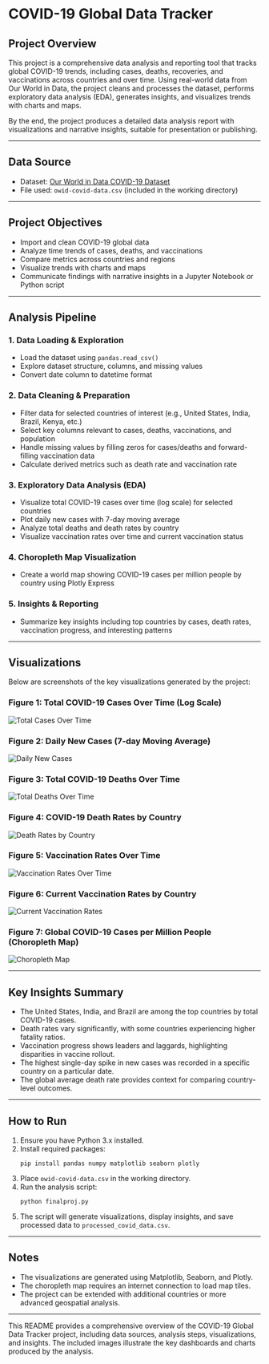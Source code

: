 # COVID-19 Global Data Tracker

## Project Overview

This project is a comprehensive data analysis and reporting tool that tracks global COVID-19 trends, including cases, deaths, recoveries, and vaccinations across countries and over time. Using real-world data from Our World in Data, the project cleans and processes the dataset, performs exploratory data analysis (EDA), generates insights, and visualizes trends with charts and maps.

By the end, the project produces a detailed data analysis report with visualizations and narrative insights, suitable for presentation or publishing.

---

## Data Source

- Dataset: [Our World in Data COVID-19 Dataset](https://github.com/owid/covid-19-data/tree/master/public/data)
- File used: `owid-covid-data.csv` (included in the working directory)

---

## Project Objectives

- Import and clean COVID-19 global data
- Analyze time trends of cases, deaths, and vaccinations
- Compare metrics across countries and regions
- Visualize trends with charts and maps
- Communicate findings with narrative insights in a Jupyter Notebook or Python script

---

## Analysis Pipeline

### 1. Data Loading & Exploration

- Load the dataset using `pandas.read_csv()`
- Explore dataset structure, columns, and missing values
- Convert date column to datetime format

### 2. Data Cleaning & Preparation

- Filter data for selected countries of interest (e.g., United States, India, Brazil, Kenya, etc.)
- Select key columns relevant to cases, deaths, vaccinations, and population
- Handle missing values by filling zeros for cases/deaths and forward-filling vaccination data
- Calculate derived metrics such as death rate and vaccination rate

### 3. Exploratory Data Analysis (EDA)

- Visualize total COVID-19 cases over time (log scale) for selected countries
- Plot daily new cases with 7-day moving average
- Analyze total deaths and death rates by country
- Visualize vaccination rates over time and current vaccination status

### 4. Choropleth Map Visualization

- Create a world map showing COVID-19 cases per million people by country using Plotly Express

### 5. Insights & Reporting

- Summarize key insights including top countries by cases, death rates, vaccination progress, and interesting patterns

---

## Visualizations

Below are screenshots of the key visualizations generated by the project:

### Figure 1: Total COVID-19 Cases Over Time (Log Scale)
![Total Cases Over Time](fig1.png)

### Figure 2: Daily New Cases (7-day Moving Average)
![Daily New Cases](fig2.png)

### Figure 3: Total COVID-19 Deaths Over Time
![Total Deaths Over Time](fig3.png)

### Figure 4: COVID-19 Death Rates by Country
![Death Rates by Country](fig4.png)

### Figure 5: Vaccination Rates Over Time
![Vaccination Rates Over Time](fig5.png)

### Figure 6: Current Vaccination Rates by Country
![Current Vaccination Rates](fig6.png)

### Figure 7: Global COVID-19 Cases per Million People (Choropleth Map)
![Choropleth Map](fig7.png)

---

## Key Insights Summary

- The United States, India, and Brazil are among the top countries by total COVID-19 cases.
- Death rates vary significantly, with some countries experiencing higher fatality ratios.
- Vaccination progress shows leaders and laggards, highlighting disparities in vaccine rollout.
- The highest single-day spike in new cases was recorded in a specific country on a particular date.
- The global average death rate provides context for comparing country-level outcomes.

---

## How to Run

1. Ensure you have Python 3.x installed.
2. Install required packages:
   ```
   pip install pandas numpy matplotlib seaborn plotly
   ```
3. Place `owid-covid-data.csv` in the working directory.
4. Run the analysis script:
   ```
   python finalproj.py
   ```
5. The script will generate visualizations, display insights, and save processed data to `processed_covid_data.csv`.

---

## Notes

- The visualizations are generated using Matplotlib, Seaborn, and Plotly.
- The choropleth map requires an internet connection to load map tiles.
- The project can be extended with additional countries or more advanced geospatial analysis.

---

This README provides a comprehensive overview of the COVID-19 Global Data Tracker project, including data sources, analysis steps, visualizations, and insights. The included images illustrate the key dashboards and charts produced by the analysis.
